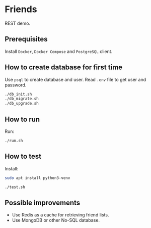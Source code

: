 # Friends

REST demo.

## Prerequisites

Install `Docker`, `Docker Compose` and `PostgreSQL` client.

## How to create database for first time

Use `psql` to create database and user. Read `.env` file to get user and password.

```bash
./db_init.sh
./db_migrate.sh
./db_upgrade.sh
```

## How to run

Run:

```bash
./run.sh
```

## How to test

Install:

```bash
sudo apt install python3-venv
```

```bash
./test.sh
```

## Possible improvements

* Use Redis as a cache for retrieving friend lists.
* Use MongoDB or other No-SQL database.
